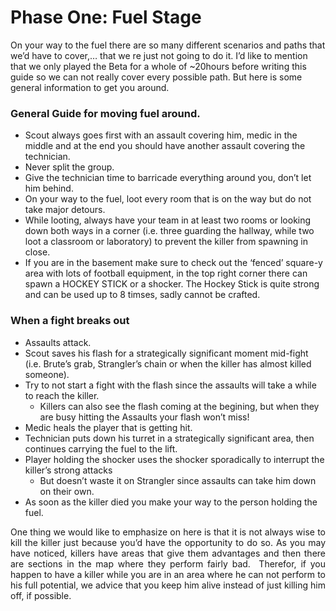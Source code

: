 <h1><span lang="EN-GB">Phase One: Fuel Stage</span></h1>
<p>On your way to the fuel there are so many different scenarios and paths that we&rsquo;d have to cover,&hellip; that we re just not going to do it. I&rsquo;d like to mention that we only played the Beta for a whole of ~20hours before writing this guide so we can not really cover every possible path. But here is some general information to get you around.</p>
<h3>General Guide for moving fuel around.</h3>
<ul>
<li>Scout always goes first with an assault covering him, medic in the middle and at the end you should have another assault covering the technician.</li>
<li>Never split the group.</li>
<li>Give the technician time to barricade everything around you, don&rsquo;t let him behind.</li>
<li>On your way to the fuel, loot every room that is on the way but do not take major detours.</li>
<li>While looting, always have your team in at least two rooms or looking down both ways in a corner (i.e. three guarding the hallway, while two loot a classroom or laboratory) to prevent the killer from spawning in close.</li>
<li>If you are in the basement make sure to check out the &lsquo;fenced&rsquo; square-y area with lots of football equipment, in the top right corner there can spawn a HOCKEY STICK or a shocker. The Hockey Stick is quite strong and can be used up to 8 timses, sadly cannot be crafted.</li>
</ul><h3>When a fight breaks out</h3>
<ul>
<li>Assaults attack.</li>
<li>Scout saves his flash for a strategically significant moment mid-fight (i.e. Brute&rsquo;s grab, Strangler&rsquo;s chain or when the killer has almost killed someone).</li>
<li>Try to not start a fight with the flash since the assaults will take a while to reach the killer.
<ul>
<li>Killers can also see the flash coming at the begining, but when they are busy hitting the Assaults your flash won&rsquo;t miss!</li>
</ul>
</li>
<li>Medic heals the player that is getting hit.</li>
<li>Technician puts down his turret in a strategically significant area, then continues carrying the fuel to the lift.</li>
<li>Player holding the shocker uses the shocker sporadically to interrupt the killer&rsquo;s strong attacks
<ul>
<li>But doesn&rsquo;t waste it on Strangler since assaults can take him down on their own.</li>
</ul>
</li>
<li>As soon as the killer died you make your way to the person holding the fuel.</li>
</ul>
<p style="text-align: justify;">One thing we would like to emphasize on here is that it is not always wise to kill the killer just because you&rsquo;d have the opportunity to do so. As you may have noticed, killers have areas that give them advantages and then there are sections in the map where they perform fairly bad.&nbsp; Therefor, if you happen to have a killer while you are in an area where he can not perform to his full potential, we advice that you keep him alive instead of just killing him off, if possible.&nbsp;</p>
